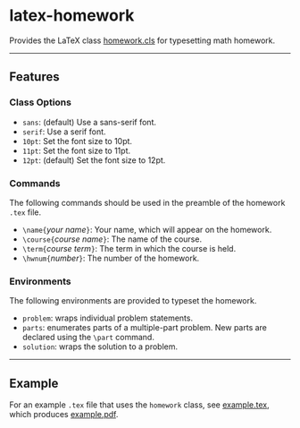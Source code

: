 # latex-homework

Provides the LaTeX class [homework.cls](homework.cls) for typesetting math homework.

*****************

## Features

### Class Options

* `sans`:
  (default) Use a sans-serif font.
* `serif`:
  Use a serif font.
* `10pt`:
  Set the font size to 10pt.
* `11pt`:
  Set the font size to 11pt.
* `12pt`:
  (default) Set the font size to 12pt.

### Commands

The following commands should be used in the preamble of the homework `.tex` file.

* `\name{`*your name*`}`:
  Your name, which will appear on the homework.
* `\course{`*course name*`}`:
  The name of the course.
* `\term{`*course term*`}`:
  The term in which the course is held.
* `\hwnum{`*number*`}`:
  The number of the homework.

### Environments

The following environments are provided to typeset the homework.

* `problem`:
  wraps individual problem statements.
* `parts`:
  enumerates parts of a multiple-part problem.
  New parts are declared using the `\part` command.
* `solution`:
  wraps the solution to a problem.

******************

## Example

For an example `.tex` file that uses the `homework` class, see [example.tex](example.tex), which produces [example.pdf](example.pdf).
